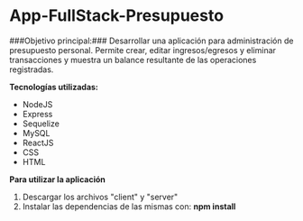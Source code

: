 # App-FullStack-Presupuesto

###Objetivo principal:###
Desarrollar una aplicación para administración de presupuesto personal. Permite crear, editar ingresos/egresos y eliminar transacciones y muestra un balance resultante de las operaciones registradas.

**Tecnologías utilizadas:**
- NodeJS
- Express
- Sequelize
- MySQL
- ReactJS
- CSS
- HTML

**Para utilizar la aplicación**
1. Descargar los archivos "client" y "server"
2. Instalar las dependencias de las mismas con: **npm install**
